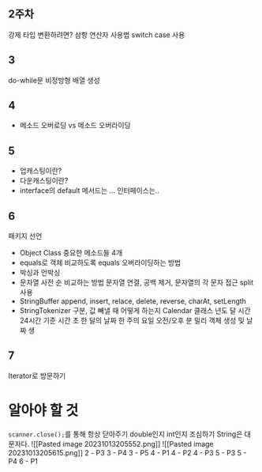 ## 2주차
강제 타입 변환하려면?
삼항 연산자 사용법
switch case 사용
## 3
do-while문
비정방형 배열 생성

## 4
- 메소드 오버로딩 vs 메소드 오버라이딩

## 5
- 업캐스팅이란?
- 다운캐스팅이란?
- interface의 default 메서드는 ...
인터페이스는..
## 6
패키지 선언
- Object Class 중요한 메소드들 4개
- equals로 객체 비교하도록 equals 오버라이딩하는 방법
- 박싱과 언박싱
- 문자열 사전 순 비교하는 방법
문자열 연결, 공백 제거, 문자열의 각 문자 접근
split 사용
- StringBuffer append, insert, relace, delete, reverse, charAt, setLength
- StringTokenizer 구분, 값 빼낼 때 어떻게 하는지
Calendar 클래스
	년도
	달
	시간
	24시간 기준 시간
	초
	한 달의 날짜
	한 주의 요일
	오전/오후
	분
	밀리
	객체 생성 및 날짜 생
## 7
Iterator로 방문하기

# 알아야 할 것
`scanner.close();`를 통해 항상 닫아주기
double인지 int인지 조심하기
String은 대문자다.
![[Pasted image 20231013205552.png]]
![[Pasted image 20231013205615.png]]
2 - P3
3 - P4
3 - P5
4 - P1
4 - P2
4 - P3
5 - P3
5 - P4
6 - P1

